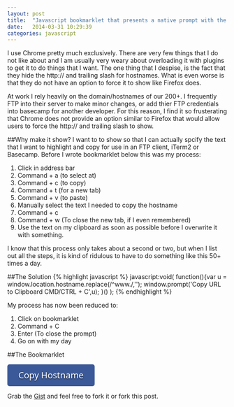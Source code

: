 ```yaml
---
layout: post
title:  "Javascript bookmarklet that presents a native prompt with the hostname"
date:   2014-03-31 10:29:39
categories: javascript
---
```


I use Chrome pretty much exclusively. There are very few things that I do not like about and I am usually very weary about overloading it with plugins to get it to do things that I want. The one thing that I despise, is the fact that they hide the http:// and trailing slash for hostnames. What is even worse is that they do not have an option to force it to show like Firefox does. 

At work I rely heavily on the domain/hostnames of our 200+. I frequently FTP into their server to make minor changes, or add thier FTP credentials into basecamp for another developer. For this reason, I find it so frusterating that Chrome does not provide an option similar to Firefox that would allow users to force the http:// and trailing slash to show.

##Why make it show?
I want to to show so that I can actually spcify the text that I want to highlight and copy for use in an FTP client, iTerm2 or Basecamp. Before I wrote bookmarklet below this was my process:

 1.  Click in address bar
 2.  Command + a (to select at)
 3.  Command + c (to copy)
 4.  Command + t (for a new tab)
 5.  Command + v (to paste) 
 6.  Manually select the text I needed to copy the hostname
 7.  Command + c
 8.  Command + w (To close the new tab, if I even remembered)
 9.  Use the text on my clipboard as soon as possible before I overwrite it with something.

I know that this process only takes about a second or two, but when I list out all the steps, it is kind of ridulous to have to do something like this 50+ times a day. 

##The Solution
{% highlight javascript %}
	javascript:void(
	  function(){var u = window.location.hostname.replace(/^www\./,'');
	  window.prompt('Copy URL to Clipboard CMD/CTRL + C',u);
	  }()
	);
{% endhighlight %}

My process has now been reduced to:

 1.  Click on bookmarklet
 2.  Command + C
 3.  Enter (To close the prompt)
 4.  Go on with my day

##The Bookmarklet

<a style="cursor: move; text-decoration: none; text-shadow: 0px 2px 2px rgba(0, 0, 0, .5); display: block; width: 200px; height: 50px; border-radius: 5px; background-color: #3B5998; text-align: center; line-height: 50px; font-size: 20px; font-family: Verdana, sans; color: #FFF; " href="javascript:void(function(){var u = window.location.hostname.replace(/^www\./,''); window.prompt('Copy URL to Clipboard CMD/CTRL + C',u); }());" onclick="alert('Drag me to the bookmarks bar'); return false;">Copy Hostname</a>

Grab the [Gist][theGist] and feel free to fork it or fork this post.

[theGist]:    https://gist.github.com/connormckelvey/9671914
